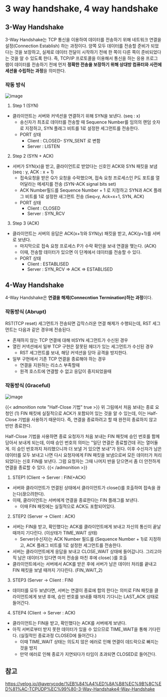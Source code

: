 # 3 way handshake, 4 way handshake


## 3-Way Handshake

3-Way Handshake는 TCP 통신을 이용하여 데이터를 전송하기 위해 네트워크 연결을 설정(Connection Establish) 하는 과정이다. 
양쪽 모두 데이터를 전송할 준비가 되었다는 것을 보장하고, 실제로 데이터 전달이 시작하기 전에 한 쪽이 다른 쪽이 준비되었다는 것을 알 수 있도록 한다.
즉, TCP/IP 프로토콜을 이용해서 통신을 하는 응용 프로그램이 데이터를 전송하기 전에 먼저 **정확한 전송을 보장하기 위해 상대방 컴퓨터와 사전에 세션을 수립하는 과정**을 의미한다.

### 작동 방식

![image](https://user-images.githubusercontent.com/46465928/163965059-8ae4fa1b-dc75-4389-ba97-9971f29bbccb.png)

1. Step 1 (SYN)
  - 클라이언트는 서버와 커넥션을 연결하기 위해 SYN을 보낸다. (seq : x)
    - 송신자가 최초로 데이터를 전송할 때 Sequence Number를 임의의 랜덤 숫자로 지정하고, SYN 플래그 비트를 1로 설정한 세그먼트를 전송한다.
    - PORT 상태
      - Client : CLOSED- SYN_SENT 로 변함
      - Server : LISTEN

2. Step 2 (SYN + ACK)
  - 서버가 SYN(x)을 받고, 클라이언트로 받았다는 신호인 ACK와 SYN 패킷을 보냄 (seq : y, ACK : x + 1)
    - 접속요청을 받은 Q가 요청을 수락했으며, 접속 요청 프로세스인 P도 포트를 열어달라는 메세지를 전송 (SYN-ACK signal bits set)
    - ACK Number필드를 Sequence Number + 1 로 지정하고 SYN과 ACK 플래그 비트를 1로 설정한 새그먼트 전송 (Seq=y, Ack=x+1, SYN, ACK)
    - PORT 상태
      - Client : CLOSED
      - Server : SYN_RCV

3. Step 3 (ACK)
  - 클라이언트는 서버의 응답은 ACK(x+1)와 SYN(y) 패킷을 받고, ACK(y+1)를 서버로 보낸다.
    - 마지막으로 접속 요청 프로세스 P가 수락 확인을 보내 연결을 맺는다. (ACK)
    - 이때, 전송할 데이터가 있으면 이 단계에서 데이터를 전송할 수 있다.
    - PORT 상태
      - Client : ESTABLISED
      - Server : SYN_RCV ⇒ ACK ⇒ ESTABLISED

## 4-Way Handshake

4-Way Handshake은 **연결을 해제(Connecntion Termination)하는 과정**이다. 

### 작동방식 (Abrupt)
RST(TCP reset) 세그먼트가 전송되면 갑작스러운 연결 해제가 수행되는데, RST 세그먼트는 다음과 같은 경우에 전송된다.

- 존재하지 않는 TCP 연결에 대해 비SYN 세그먼트가 수신된 경우
- 열린 커넥션에서 일부 TCP 구현은 잘못된 헤더가 있는 세그먼트가 수신된 경우
  - RST 세그먼트를 보내, 해당 커넥션을 닫아 공격을 방지한다.
- 일부 구현에서 기존 TCP 연결을 종료해야 하는 경우
  - 연결을 지원하는 리소스 부족할때
  - 원격 호스트에 연결할 수 없고 응답이 중지되었을때

### 작동방식 (Graceful)

![image](https://user-images.githubusercontent.com/46465928/163968315-9d5b4649-2578-4aba-be50-442a3493d62d.png)

{{< admonition note "Half-Close 기법" true >}}
위 그림에서 처음 보내는 종료 요청인 (1) FIN 패킷에 실질적으로 ACK가 포함되어 있는 것을 알 수 있는데, 이는 Half-Close 기법을 사용하기 때문이다.
즉, 연결을 종료하려고 할 때 완전히 종료하지 않고 반만 종료한다.

Half-Close 기법을 사용하면 종료 요청자가 처음 보내는 FIN 패킷에 승인 번호를 함께 담아서 보내게 되는데, 이때 승인 번호의 의미는 "일단 연결은 종료할건데 귀는 열어둘게. 이 승인 번호까지 처리했으니까 더 보낼 거 있으면 보내"가 된다.
이후 수신자가 남은 데이터를 모두 보내고 나면 다시 요청자에게 FIN 패킷을 보냄으로써 모든 데이터가 처리되었다는 신호 FIN를 보낸다. 그럼 요청자는 그때 나머지 반을 닫으면서 좀 더 안전하게 연결을 종료할 수 있다.
{{< /admonition >}}

1. STEP1 (Client → Server : FIN(+ACK)
  - 서버와 클라이언트가 연결된 상태에서 클라이언트가 close()를 호출하여 접속을 끊는다(끊으려한다).
  - 이때, 클라이언트는 서버에게 연결을 종료한다는 FIN 플래그를 보낸다.
    - 이때 FIN 패킷에는 실질적으로 ACK도 포함되어있다.

2. STEP2 (Server → Client : ACK)
  - 서버는 FIN을 받고, 확인했다는 ACK를 클라이언트에게 보내고 자신의 통신이 끝날때까지 기다린다. (이상태가 TIME_WAIT 상태)
    - Server(수신자)는 ACK Number 필드를 (Sequence Number + 1)로 지정하고, ACK 플래그 비트를 1로 설정한 세그먼트를 전송한다.
  - 서버는 클라이언트에게 응답을 보내고 CLOSE_WAIT 상태에 들어갑니다. 그리고아직 남은 데이터가 있다면 마저 전송을 마친 후에 close( )를 호출
  - 클라이언트에서는 서버에서 ACK를 받은 후에 서버가 남은 데이터 처리를 끝내고 FIN 패킷을 보낼 때까지 기다린다. (FIN_WAIT_2)

3. STEP3 (Server → Client : FIN)
  - 데이터를 모두 보냈다면, 서버는 연결이 종료에 합의 한다는 의미로 FIN 패킷을 클라이언트에게 보낸 후에, 승인 번호를 보내줄 때까지 기다니는 LAST_ACK 상태로 들어간다.

4. STEP4 (Client → Server : ACK)
  - 클라이언트는 FIN을 받고, 확인했다는 ACK를 서버에게 보낸다.
  - 아직 서버로부터 받지 못한 데이터가 있을 수 있으므로 TIME_WAIT을 통해 기다린다. (실질적인 종료과정 CLOSED에 들어간다.)
    - 이때 TIME_WAIT 상태는 의도치 않은 에러로 인해 연결이 데드락으로 빠지는 것을 방지
    - 만약 에러로 인해 종료가 지연되다가 타임이 초과되면 CLOSED로 들어간다.

## 참고
https://velog.io/@averycode/%EB%84%A4%ED%8A%B8%EC%9B%8C%ED%81%AC-TCPUDP%EC%99%80-3-Way-Handshake4-Way-Handshake

